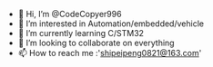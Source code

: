 - 👋 Hi, I’m @CodeCopyer996
- 👀 I’m interested in Automation/embedded/vehicle
- 🌱 I’m currently learning C/STM32
- 💞️ I’m looking to collaborate on everything
- 📫 How to reach me :'shipeipeng0821@163.com'

<!---
CodeCopyer996/CodeCopyer996 is a ✨ special ✨ repository because its `README.md` (this file) appears on your GitHub profile.
You can click the Preview link to take a look at your changes.
--->
